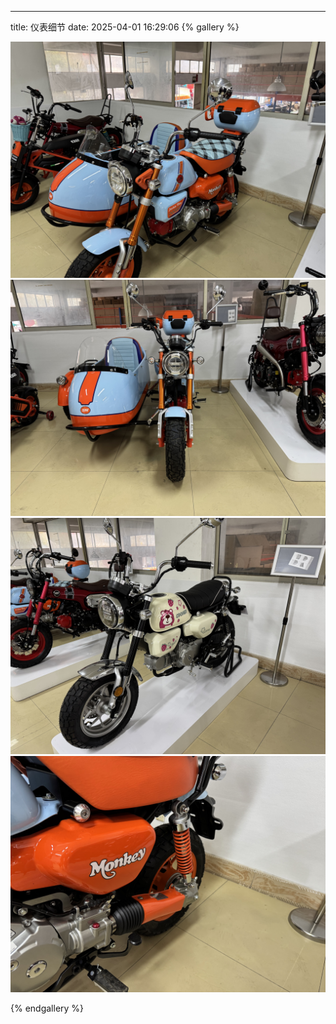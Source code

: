 ---
title: 仪表细节
date: 2025-04-01 16:29:06
{% gallery %}

![仪表细节](https://raw.githubusercontent.com/chccl/shuangshi/main/img/边三轮/仪表细节/10.JPG)
![仪表细节](https://raw.githubusercontent.com/chccl/shuangshi/main/img/边三轮/仪表细节/11.JPG)
![仪表细节](https://raw.githubusercontent.com/chccl/shuangshi/main/img/边三轮/仪表细节/12.JPG)
![仪表细节](https://raw.githubusercontent.com/chccl/shuangshi/main/img/边三轮/仪表细节/9.JPG)

{% endgallery %}
